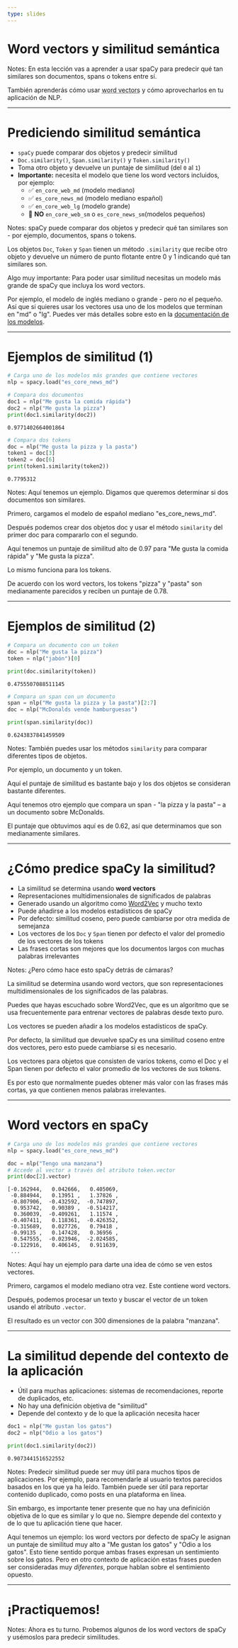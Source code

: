 ```yaml
---
type: slides
---
```


# Word vectors y similitud semántica

Notes: En esta lección vas a aprender a usar spaCy para predecir qué tan
similares son documentos, spans o tokens entre sí.

También aprenderás cómo usar
<abbr title="Los word vectors son palabras o frases vinculadas a vectores de números reales mediante diferentes métodos. En español también se conocen como vectores de palabras.">word
vectors</abbr> y cómo aprovecharlos en tu aplicación de NLP.

---

# Prediciendo similitud semántica

- `spaCy` puede comparar dos objetos y predecir similitud
- `Doc.similarity()`, `Span.similarity()` y `Token.similarity()`
- Toma otro objeto y devuelve un puntaje de similitud (del `0` al `1`)
- **Importante:** necesita el modelo que tiene los word vectors incluidos, por
  ejemplo:
  - ✅ `en_core_web_md` (modelo mediano)
  - ✅ `es_core_news_md` (modelo mediano español)
  - ✅ `en_core_web_lg` (modelo grande)
  - 🚫 **NO** `en_core_web_sm` o `es_core_news_sm`(modelos pequeños)

Notes: spaCy puede comparar dos objetos y predecir qué tan similares son - por
ejemplo, documentos, spans o tokens.

Los objetos `Doc`, `Token` y `Span` tienen un método `.similarity` que recibe
otro objeto y devuelve un número de punto flotante entre 0 y 1 indicando qué
tan similares son.

Algo muy importante: Para poder usar similitud necesitas un modelo
más grande de spaCy que incluya los word vectors.

Por ejemplo, el modelo de inglés mediano o grande - pero _no_ el pequeño. Así
que si quieres usar los vectores usa uno de los modelos que terminan en "md" o
"lg". Puedes ver más detalles sobre esto en la
[documentación de los modelos](https://spacy.io/models).

---

# Ejemplos de similitud (1)

```python
# Carga uno de los modelos más grandes que contiene vectores
nlp = spacy.load("es_core_news_md")

# Compara dos documentos
doc1 = nlp("Me gusta la comida rápida")
doc2 = nlp("Me gusta la pizza")
print(doc1.similarity(doc2))
```

```out
0.9771402664001864
```

```python
# Compara dos tokens
doc = nlp("Me gusta la pizza y la pasta")
token1 = doc[3]
token2 = doc[6]
print(token1.similarity(token2))
```

```out
0.7795312
```

Notes: Aquí tenemos un ejemplo. Digamos que queremos determinar si dos
documentos son similares.

Primero, cargamos el modelo de español mediano "es_core_news_md".

Después podemos crear dos objetos doc y usar el método `similarity` del primer
doc para compararlo con el segundo.

Aquí tenemos un puntaje de similitud alto de 0.97 para "Me gusta la comida rápida" y "Me gusta la pizza".

Lo mismo funciona para los tokens.

De acuerdo con los word vectors, los tokens "pizza" y "pasta" son medianamente
parecidos y reciben un puntaje de 0.78.

---

# Ejemplos de similitud (2)

```python
# Compara un documento con un token
doc = nlp("Me gusta la pizza")
token = nlp("jabón")[0]

print(doc.similarity(token))
```

```out
0.4755507088511145
```

```python
# Compara un span con un documento
span = nlp("Me gusta la pizza y la pasta")[2:7]
doc = nlp("McDonalds vende hamburguesas")

print(span.similarity(doc))
```

```out
0.6243837841459509
```

Notes: También puedes usar los métodos `similarity` para comparar diferentes
tipos de objetos.

Por ejemplo, un documento y un token.

Aquí el puntaje de similitud es bastante bajo y los dos objetos se consideran
bastante diferentes.

Aquí tenemos otro ejemplo que compara un span - "la pizza y la pasta" – a un
documento sobre McDonalds.

El puntaje que obtuvimos aquí es de 0.62, así que determinamos que son
medianamente similares.

---

# ¿Cómo predice spaCy la similitud?

- La similitud se determina usando **word vectors**
- Representaciones multidimensionales de significados de palabras
- Generado usando un algoritmo como
  [Word2Vec](https://en.wikipedia.org/wiki/Word2vec) y mucho texto
- Puede añadirse a los modelos estadísticos de spaCy
- Por defecto: similitud coseno, pero puede cambiarse por otra medida de semejanza
- Los vectores de los `Doc` y `Span` tienen por defecto el valor del promedio
  de los vectores de los tokens
- Las frases cortas son mejores que los documentos largos con muchas palabras
  irrelevantes

Notes: ¿Pero cómo hace esto spaCy detrás de cámaras?

La similitud se determina usando word vectors, que son representaciones
multidimensionales de los significados de las palabras.

Puedes que hayas escuchado sobre Word2Vec, que es un algoritmo que se usa
frecuentemente para entrenar vectores de palabras desde texto puro.

Los vectores se pueden añadir a los modelos estadísticos de spaCy.

Por defecto, la similitud que devuelve spaCy es una similitud coseno entre dos
vectores, pero esto puede cambiarse si es necesario.

Los vectores para objetos que consisten de varios tokens, como el Doc y el Span
tienen por defecto el valor promedio de los vectores de sus tokens.

Es por esto que normalmente puedes obtener más valor con las frases más cortas, ya que contienen menos palabras irrelevantes.

---

# Word vectors en spaCy

```python
# Carga uno de los modelos más grandes que contiene vectores
nlp = spacy.load("es_core_news_md")

doc = nlp("Tengo una manzana")
# Accede al vector a través del atributo token.vector
print(doc[2].vector)
```

```out
[-0.162944,   0.042666,   0.405069,
 -0.884944,   0.13951 ,   1.37826 ,
 -0.807906,  -0.432592,  -0.747897,  
  0.953742,   0.90389 ,  -0.514217,
  0.360039,  -0.409261,   1.11574 ,
 -0.407411,   0.118361,  -0.426352,
 -0.315689,   0.027726,   0.79418 ,
 -0.99135 ,   0.147428,   0.36956 ,
  0.547555,  -0.023946,  -2.024585,
 -0.122916,   0.406145,   0.911639,
 ...
```

Notes: Aquí hay un ejemplo para darte una idea de cómo se ven estos vectores.

Primero, cargamos el modelo mediano otra vez. Este contiene word vectors.

Después, podemos procesar un texto y buscar el vector de un token usando el
atributo `.vector`.

El resultado es un vector con 300 dimensiones de la palabra "manzana".

---

# La similitud depende del contexto de la aplicación

- Útil para muchas aplicaciones: sistemas de recomendaciones, reporte
  de duplicados, etc.
- No hay una definición objetiva de "similitud"
- Depende del contexto y de lo que la aplicación necesita hacer

```python
doc1 = nlp("Me gustan los gatos")
doc2 = nlp("Odio a los gatos")

print(doc1.similarity(doc2))
```

```out
0.9073441516522552
```

Notes: Predecir similitud puede ser muy útil para muchos tipos de aplicaciones.
Por ejemplo, para recomendarle al usuario textos parecidos basados en los que ya
ha leído. También puede ser útil para reportar contenido duplicado, como posts
en una plataforma en línea.

Sin embargo, es importante tener presente que no hay una definición objetiva de
lo que es similar y lo que no. Siempre depende del contexto y de lo que tu
aplicación tiene que hacer.

Aquí tenemos un ejemplo: los word vectors por defecto de spaCy le asignan un
puntaje de similitud muy alto a "Me gustan los gatos" y "Odio a los gatos". Esto tiene
sentido porque ambas frases expresan un sentimiento sobre los gatos. Pero en
otro contexto de aplicación estas frases pueden ser consideradas muy
_diferentes_, porque hablan sobre el sentimiento opuesto.

---

# ¡Practiquemos!

Notes: Ahora es tu turno. Probemos algunos de los word vectors de spaCy y
usémoslos para predecir similitudes.
